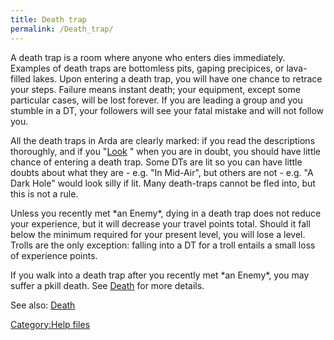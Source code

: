 ```yaml
---
title: Death trap
permalink: /Death_trap/
---
```


A death trap is a room where anyone who enters dies immediately.
Examples of death traps are bottomless pits, gaping precipices, or
lava-filled lakes. Upon entering a death trap, you will have one chance
to retrace your steps. Failure means instant death; your equipment,
except some particular cases, will be lost forever. If you are leading a
group and you stumble in a DT, your followers will see your fatal
mistake and will not follow you.

All the death traps in Arda are clearly marked: if you read the
descriptions thoroughly, and if you "[Look](Look "wikilink")
<direction>" when you are in doubt, you should have little chance of
entering a death trap. Some DTs are lit so you can have little doubts
about what they are - e.g. "In Mid-Air", but others are not - e.g. "A
Dark Hole" would look silly if lit. Many death-traps cannot be fled
into, but this is not a rule.

Unless you recently met \*an Enemy\*, dying in a death trap does not
reduce your experience, but it will decrease your travel points total.
Should it fall below the minimum required for your present level, you
will lose a level. Trolls are the only exception: falling into a DT for
a troll entails a small loss of experience points.

If you walk into a death trap after you recently met \*an Enemy\*, you
may suffer a pkill death. See [Death](Death "wikilink") for more
details.

See also: [Death](Death "wikilink")

[Category:Help files](Category:Help_files "wikilink")